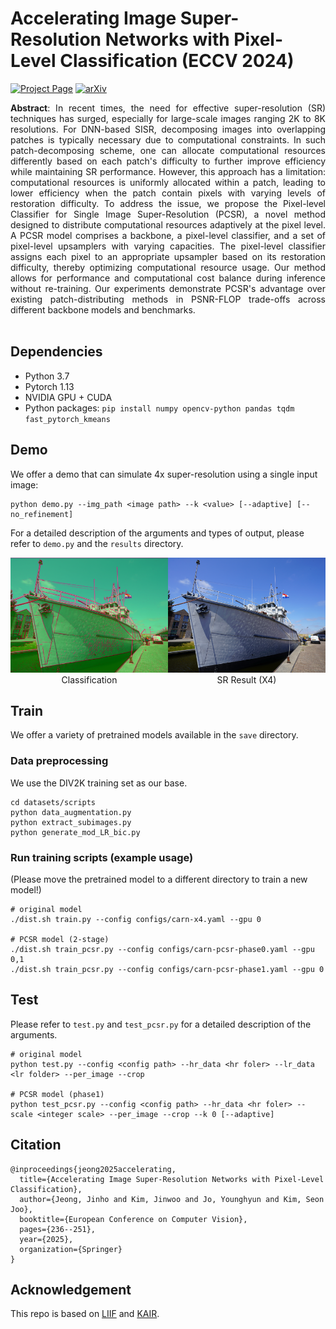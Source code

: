 # Accelerating Image Super-Resolution Networks with Pixel-Level Classification (ECCV 2024)
[![Project Page](https://img.shields.io/badge/Project-Page-green)](https://3587jjh.github.io/PCSR/)
[![arXiv](https://img.shields.io/badge/arXiv-2407.21448-b31b1b)](https://arxiv.org/abs/2407.21448)

<div align="justify">
<b>Abstract</b>: In recent times, the need for effective super-resolution (SR) techniques has surged, especially for large-scale images ranging 2K to 8K resolutions. For DNN-based SISR, decomposing images into overlapping patches is typically necessary due to computational constraints. In such patch-decomposing scheme, one can allocate computational resources differently based on each patch's difficulty to further improve efficiency while maintaining SR performance. However, this approach has a limitation: computational resources is uniformly allocated within a patch, leading to lower efficiency when the patch contain pixels with varying levels of restoration difficulty. To address the issue, we propose the Pixel-level Classifier for Single Image Super-Resolution (PCSR), a novel method designed to distribute computational resources adaptively at the pixel level. A PCSR model comprises a backbone, a pixel-level classifier, and a set of pixel-level upsamplers with varying capacities. The pixel-level classifier assigns each pixel to an appropriate upsampler based on its restoration difficulty, thereby optimizing computational resource usage. Our method allows for performance and computational cost balance during inference without re-training. Our experiments demonstrate PCSR's advantage over existing patch-distributing methods in PSNR-FLOP trade-offs across different backbone models and benchmarks.
</div> 
<br>

## Dependencies
- Python 3.7<br>
- Pytorch 1.13<br>
- NVIDIA GPU + CUDA<br>
- Python packages: `pip install numpy opencv-python pandas tqdm fast_pytorch_kmeans`

## Demo
We offer a demo that can simulate 4x super-resolution using a single input image:
```
python demo.py --img_path <image path> --k <value> [--adaptive] [--no_refinement]
```
For a detailed description of the arguments and types of output, please refer to `demo.py` and the `results` directory.
<div style="display: flex;">
    <figure style="margin: 0; text-align: center;">
        <img src="results/PCSR_colored.png" style="width: 280px; height: 184px; object-fit: cover;"/>
        <figcaption>Classification</figcaption>
    </figure>
    <figure style="margin: 0; text-align: center;">
        <img src="results/PCSR.png" style="width: 280px; height: 184px; object-fit: cover;"/>
        <figcaption>SR Result (X4)</figcaption>
    </figure>
</div>

## Train
We offer a variety of pretrained models available in the `save` directory.<br>

### Data preprocessing
We use the DIV2K training set as our base.
```
cd datasets/scripts
python data_augmentation.py
python extract_subimages.py
python generate_mod_LR_bic.py
```
### Run training scripts (example usage)
(Please move the pretrained model to a different directory to train a new model!)
```
# original model
./dist.sh train.py --config configs/carn-x4.yaml --gpu 0

# PCSR model (2-stage)
./dist.sh train_pcsr.py --config configs/carn-pcsr-phase0.yaml --gpu 0,1
./dist.sh train_pcsr.py --config configs/carn-pcsr-phase1.yaml --gpu 0
```

## Test
Please refer to `test.py` and `test_pcsr.py` for a detailed description of the arguments.
```
# original model
python test.py --config <config path> --hr_data <hr foler> --lr_data <lr folder> --per_image --crop

# PCSR model (phase1)
python test_pcsr.py --config <config path> --hr_data <hr foler> --scale <integer scale> --per_image --crop --k 0 [--adaptive]
```

## Citation
```
@inproceedings{jeong2025accelerating,
  title={Accelerating Image Super-Resolution Networks with Pixel-Level Classification},
  author={Jeong, Jinho and Kim, Jinwoo and Jo, Younghyun and Kim, Seon Joo},
  booktitle={European Conference on Computer Vision},
  pages={236--251},
  year={2025},
  organization={Springer}
}
```

## Acknowledgement
This repo is based on [LIIF](https://github.com/yinboc/liif) and [KAIR](https://github.com/cszn/KAIR). 
